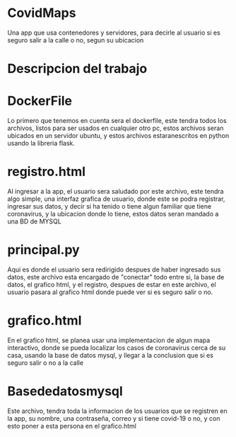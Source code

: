 # CovidMaps
Una app que usa contenedores y servidores, para decirle al usuario si es seguro salir a la calle o no, segun su ubicacion


# Descripcion del trabajo


# DockerFile
Lo primero que tenemos en cuenta sera el dockerfile, este tendra todos los archivos, listos para ser usados en cualquier otro pc, estos archivos seran ubicados en un servidor ubuntu, y estos  archivos estaranescritos en python usando la libreria flask.

# registro.html
Al ingresar a la app, el usuario sera saludado por este archivo, este tendra algo simple, una interfaz grafica de usuario, donde este se podra registrar, ingresar sus datos, y decir si ha tenido o tiene algun familiar que tiene coronavirus, y la ubicacion donde lo tiene, estos datos seran mandado a una BD de MYSQL

# principal.py
Aqui es donde el usuario sera redirigido despues de haber ingresado sus datos, este archivo esta encargado de "conectar" todo entre si, la base de datos, el grafico html, y el registro, despues de estar en este archivo, el usuario pasara al grafico html donde puede ver si es seguro salir o no.

# grafico.html
En el grafico html, se planea usar una implementacion de algun mapa interactivo, donde se pueda localizar los casos de coronavirus cerca de su casa, usando la base de datos mysql, y llegar a la conclusion que si es seguro salir o no a la calle

# Basededatosmysql
Este archivo, tendra toda la informacion de los usuarios que se registren en la app, su nombre, una contraseña, correo y si tiene covid-19 o no, y con esto poner a esta persona en el grafico.html
